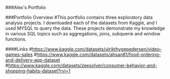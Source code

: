 ###Alex's Portfolio

###Portfolio Overview
#This portfolio contains three exploratory data analysis projects. I downloaded each of the datasets from Kaggle, and I used MYSQL to query the data. These projects demonstrate my knowledge in various SQL topics such as aggregations, joins, subquerie and window functions.

####Links
#https://www.kaggle.com/datasets/ulrikthygepedersen/video-games-sales
#https://www.kaggle.com/datasets/ahsan81/food-ordering-and-delivery-app-dataset
#https://www.kaggle.com/datasets/zeesolver/consumer-behavior-and-shopping-habits-dataset?rvi=1
